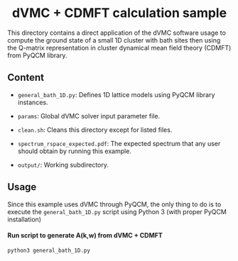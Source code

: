 <div align="center">

# dVMC + CDMFT calculation sample

</div>

This directory contains a direct application of the dVMC software usage to
compute the ground state of a small 1D cluster with bath sites then using
the Q-matrix representation in cluster dynamical mean field theory (CDMFT)
from PyQCM library.

## Content

- `general_bath_1D.py`: Defines 1D lattice models using PyQCM library instances.

- `params`: Global dVMC solver input parameter file.

- `clean.sh`: Cleans this directory except for listed files.

- `spectrum_rspace_expected.pdf`: The expected spectrum that any user should
  obtain by running this example.

- `output/`: Working subdirectory.

## Usage

Since this example uses dVMC through PyQCM, the only thing to do is to execute
the `general_bath_1D.py` script using Python 3 (with proper PyQCM installation)

#### Run script to generate A(k,w) from dVMC + CDMFT

```shell
python3 general_bath_1D.py
```
